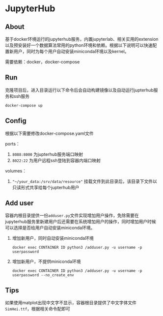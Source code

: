 # JupyterHub

## About

基于docker环境运行的jupyterhub服务，内置jupyterlab、相关实用的extension以及预安装好一个数据算法常用的python环境和依赖。根据以下说明可以快速配置新用户，同时为每个用户自动安装miniconda环境以及kernel。  

需要依赖：docker，docker-compose



## Run

克隆项目后，进入目录运行以下命令后会自动构建镜像以及自动运行jupterhub服务和ssh服务

```sh
docker-compose up
```



## Config

根据以下需要修改docker-compose.yaml文件

ports：

1. `8088:8000` 为jupterhub服务端口映射
2. `8022:22` 为用户远程ssh登陆到容器内端口映射

volumes：

1. `"~/your_data:/srv/data/resource"` 挂载文件到此目录后，该目录下文件以只读形式共享给每个jupterhub用户



## Add user

容器内根目录提供一份`adduser.py`文件实现增加用户操作，免除需要在jupyterhub服务里新建用户后还需要在系统增加用户的操作，同时增加用户时候可以选择是否给用户自动安装miniconda环境。

1. 增加新用户，同时自动安装miniconda环境

   ```
   docker exec CONTAINER ID python3 /adduser.py -u username -p userpassword
   ```

2. 增加新用户，不提供miniconda环境

   ```
   docker exec CONTAINER ID python3 /adduser.py -u username -p userpassword --no_create_env
   ```

   

## Tips

如果使用matplot出现中文字不显示，容器根目录提供了中文字体文件`SimHei.ttf`，根据相关命令配即可